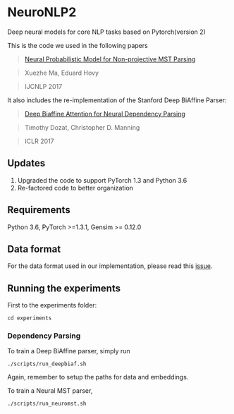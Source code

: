 # NeuroNLP2
Deep neural models for core NLP tasks based on Pytorch(version 2)

This is the code we used in the following papers

>[Neural Probabilistic Model for Non-projective MST Parsing](http://www.cs.cmu.edu/~xuezhem/publications/IJCNLP2017.pdf)

>Xuezhe Ma, Eduard Hovy

>IJCNLP 2017

It also includes the re-implementation of the Stanford Deep BiAffine Parser:
>[Deep Biaffine Attention for Neural Dependency Parsing](https://arxiv.org/abs/1611.01734)

>Timothy Dozat, Christopher D. Manning

>ICLR 2017

## Updates
1. Upgraded the code to support PyTorch 1.3 and Python 3.6
2. Re-factored code to better organization

## Requirements

Python 3.6, PyTorch >=1.3.1, Gensim >= 0.12.0

## Data format
For the data format used in our implementation, please read this [issue](https://github.com/XuezheMax/NeuroNLP2/issues/9).

## Running the experiments
First to the experiments folder:

    cd experiments

### Dependency Parsing
To train a Deep BiAffine parser, simply run

    ./scripts/run_deepbiaf.sh
Again, remember to setup the paths for data and embeddings.

To train a Neural MST parser, 

    ./scripts/run_neuromst.sh
